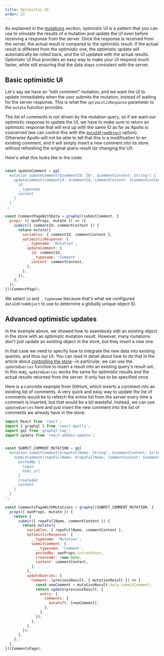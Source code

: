 ```yaml
---
title: Optimistic UI
order: 22
---
```


As explained in the [mutations](mutations.html#optimistic-ui) section, optimistic UI is a pattern that you can use to simulate the results of a mutation and update the UI even before receiving a response from the server. Once the response is received from the server, the actual result is compared to the optimistic result. If the actual result is different from the optimistic one, the optimistic update will automatically be rolled back, and the UI updated with the actual results. Optimistic UI thus provides an easy way to make your UI respond much faster, while still ensuring that the data stays consistent with the server.

<h2 id="optimistic-basics">Basic optimistic UI</h2>

Let's say we have an "edit comment" mutation, and we want the UI to update immediately when the user submits the mutation, instead of waiting for the server response. This is what the `optimisticResponse` parameter to the `mutate` function provides.

The list of comments is not driven by the mutation query, so if we want our optimistic response to update the UI, we have to make sure to return an optimistic response that will end up with the same ID as far as Apollo is concerned (we can control this with the [`dataIdFromObject`](cache-updates.html#dataIdFromObject) option). Otherwise Apollo will not be able to tell that this is a modification to an existing comment, and it will simply insert a new comment into its store without refreshing the original query result (or changing the UI).

Here's what this looks like in the code:

```js

const updateComment = gql`
  mutation updateComment($commentId: ID!, $commentContent: String!) {
    updateComment(commentId: $commentId, commentContent: $commentContent) {
      id
      __typename
      content
    }
  }
`;

const CommentPageWithData = graphql(submitComment, {
  props: ({ ownProps, mutate }) => ({
    submit({ commentId, commentContent }) {
      return mutate({
        variables: { commentId, commentContent },
        optimisticResponse: {
          __typename: 'Mutation',
          updateComment: {
            id: commentId,
            __typename: 'Comment',
            content: commentContent,
          },
        },
      });
    },
  }),
})(CommentPage);
```

We select `id` and `__typename` because that's what we configured `dataIdFromObject` to use to determine a globally unique object ID.

<h2 id="optimistic-advanced">Advanced optimistic updates</h2>

In the example above, we showed how to seamlessly edit an existing object in the store with an optimistic mutation result. However, many mutations don't just update an existing object in the store, but they insert a new one.

In that case we need to specify how to integrate the new data into existing queries, and thus our UI. You can read in detail about how to do that in the article about [controlling the store](cache-updates.html)--in particular, we can use the `updateQueries` function to insert a result into an existing query's result set. In this way, `updateQueries` works the same for optimistic results and the actual results returned from the server. It only has to be specified once.

Here is a concrete example from GitHunt, which inserts a comment into an existing list of comments. A very quick and easy way to update the list of comments would be to refetch the entire list from the server every time a comment is inserted, but that would be a bit wasteful. Instead, we can use `updateQueries` here and just insert the new comment into the list of comments we already have in the store:

```js
import React from 'react';
import { graphql } from 'react-apollo';
import gql from 'graphql-tag';
import update from 'react-addons-update';


const SUBMIT_COMMENT_MUTATION = gql`
  mutation submitComment($repoFullName: String!, $commentContent: String!) {
    submitComment(repoFullName: $repoFullName, commentContent: $commentContent) {
      postedBy {
        login
        html_url
      }
      createdAt
      content
    }
  }
`;

const CommentsPageWithMutations = graphql(SUBMIT_COMMENT_MUTATION, {
  props({ ownProps, mutate }) {
    return {
      submit({ repoFullName, commentContent }) {
        return mutate({
          variables: { repoFullName, commentContent },
          optimisticResponse: {
            __typename: 'Mutation',
            submitComment: {
              __typename: 'Comment',
              postedBy: ownProps.currentUser,
              createdAt: +new Date,
              content: commentContent,
            },
          },
          updateQueries: {
            Comment: (previousResult, { mutationResult }) => {
              const newComment = mutationResult.data.submitComment;
              return update(previousResult, {
                entry: {
                  comments: {
                    $unshift: [newComment],
                  },
                },
              });
            },
          },
        });
      },
    };
  },
})(CommentsPage);
```
